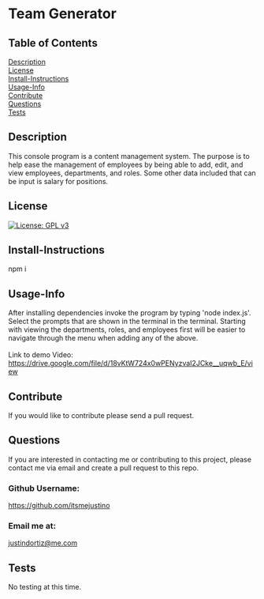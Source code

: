 
# Team Generator<br>
## Table of Contents <br>
[Description](#description)<br>
[License](#license)<br>
[Install-Instructions](#install-Instructions)<br>
[Usage-Info](#usage-Info)<br>
[Contribute](#contribute)<br>
[Questions](#questions)<br>
[Tests](#tests)<br>

## Description 
  This console program is a content management system. The purpose is to help ease the management of employees by being able to add, edit, and view employees, departments, and roles. Some other data included that can be input is salary for positions.
## License
  [![License: GPL v3](https://img.shields.io/badge/License-GPL%20v3-blue.svg)](https://www.gnu.org/licenses/gpl-3.0)
## Install-Instructions 
  npm i 
## Usage-Info
  After installing dependencies invoke the program by typing 'node index.js'. Select the prompts that are shown in the terminal in the terminal. Starting with viewing the departments, roles, and employees first will be easier to navigate through the menu when adding any of the above.<br><br>
  Link to demo Video: https://drive.google.com/file/d/18vKtW724x0wPENyzvaI2JCke__uqwb_E/view
## Contribute
  If you would like to contribute please send a pull request.

## Questions 
If you are interested in contacting me or contributing to this project, please contact me via email and create a pull request to this repo.
### Github Username: 
https://github.com/itsmejustino
### Email me at: 
  justindortiz@me.com 
## Tests 
  No testing at this time.
